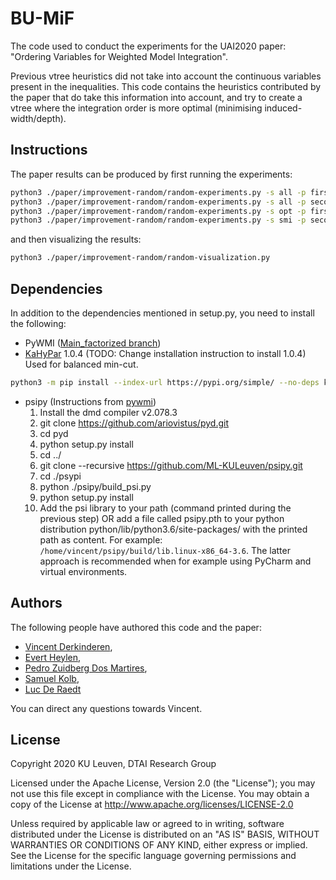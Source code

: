 # BU-MiF
The code used to conduct the experiments for the UAI2020 paper: "Ordering Variables for Weighted Model Integration".

Previous vtree heuristics did not take into account the continuous variables present in the inequalities. This code contains the heuristics contributed by the paper that do take this information into account, and try to create a vtree where the integration order is more optimal (minimising induced-width/depth).

## Instructions

The paper results can be produced by first running the experiments:

```bash
python3 ./paper/improvement-random/random-experiments.py -s all -p first -n 35 -t 30 -r 10
python3 ./paper/improvement-random/random-experiments.py -s all -p second -n 40 -t 60 -r 10
python3 ./paper/improvement-random/random-experiments.py -s opt -p first -n 35 -t 30
python3 ./paper/improvement-random/random-experiments.py -s smi -p second -n 40 -t 60
```

and then visualizing the results:

```bash
python3 ./paper/improvement-random/random-visualization.py
```

## Dependencies

In addition to the dependencies mentioned in setup.py, you need to install the following:

* PyWMI ([Main_factorized branch](https://github.com/weighted-model-integration/pywmi/tree/main_factorized))
* [KaHyPar](https://kahypar.org) 1.0.4 (TODO: Change installation instruction to install 1.0.4) Used for balanced min-cut.
```bash
python3 -m pip install --index-url https://pypi.org/simple/ --no-deps kahypar==1.0.4
```
* psipy (Instructions from [pywmi](https://github.com/weighted-model-integration/pywmi/blob/master/README.md))
    1. Install the dmd compiler v2.078.3
    2. git clone https://github.com/ariovistus/pyd.git
    3. cd pyd
    4. python setup.py install
    5. cd ../
    6. git clone --recursive https://github.com/ML-KULeuven/psipy.git
    7. cd ./psypi
    8. python ./psipy/build_psi.py
    9. python setup.py install
    10. Add the psi library to your path (command printed during the previous step) OR add a file called psipy.pth to your python distribution python/lib/python3.6/site-packages/ with the printed path as content. For example: `/home/vincent/psipy/build/lib.linux-x86_64-3.6`. The latter approach is recommended when for example using PyCharm and virtual environments.

## Authors

The following people have authored this code and the paper:
* [Vincent Derkinderen](https://github.com/VincentDerk), 
* [Evert Heylen](https://evertheylen.eu/), 
* [Pedro Zuidberg Dos Martires](https://pedrozudo.github.io/), 
* [Samuel Kolb](https://www.kuleuven.be/wieiswie/nl/person/00092538), 
* [Luc De Raedt](https://wms.cs.kuleuven.be/people/lucderaedt/)

You can direct any questions towards Vincent.

## License

Copyright 2020 KU Leuven, DTAI Research Group

Licensed under the Apache License, Version 2.0 (the "License"); you may not use this file except in compliance with the License. You may obtain a copy of the License at http://www.apache.org/licenses/LICENSE-2.0

Unless required by applicable law or agreed to in writing, software distributed under the License is distributed on an "AS IS" BASIS, WITHOUT WARRANTIES OR CONDITIONS OF ANY KIND, either express or implied. See the License for the specific language governing permissions and limitations under the License.